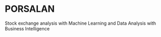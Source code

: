 # PORSALAN
Stock exchange analysis with Machine Learning and Data Analysis with Business Intelligence
